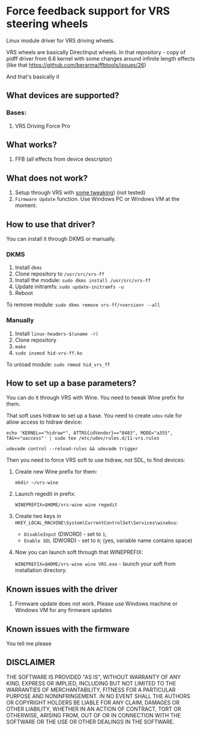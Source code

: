 # Force feedback support for VRS steering wheels

Linux module driver for VRS driving wheels.

VRS wheels are basically DirectInput wheels.
In that repository - copy of pidff driver from 6.6 kernel with some changes around infinite length effects (like that https://github.com/berarma/ffbtools/issues/26)

And that's basically it

## What devices are supported?
### Bases:
1. VRS Driving Force Pro

## What works?
1. FFB (all effects from device descriptor)

## What does not work?
1. Setup through VRS with [some tweaking](#how-to-set-up-a-base-parameters)) (not tested)
2. `Firmware Update` function. Use Windows PC or Windows VM at the moment.

## How to use that driver?
You can install it through DKMS or manually.
### DKMS
1. Install `dkms`
2. Clone repository to `/usr/src/vrs-ff`
3. Install the module: 
`sudo dkms install /usr/src/vrs-ff`
4. Update initramfs:
`sudo update-initramfs -u`
5. Reboot

To remove module:
`sudo dkms remove vrs-ff/<version> --all`
### Manually 

1. Install `linux-headers-$(uname -r)`
2. Clone repository
3. `make`
4. `sudo insmod hid-vrs-ff.ko`

To unload module:
`sudo rmmod hid_vrs_ff`

## How to set up a base parameters?

You can do it through VRS with Wine. You need to tweak Wine prefix for them.

That soft uses hidraw to set up a base. You need to create `udev` rule for allow access to hidraw device:
```
echo 'KERNEL=="hidraw*", ATTRS{idVendor}=="0483", MODE="a355", TAG+="uaccess"' | sudo tee /etc/udev/rules.d/11-vrs.rules

udevadm control --reload-rules && udevadm trigger
```

Then you need to force VRS soft to use hidraw, not SDL, to find devices:
1. Create new Wine prefix for them:

      `mkdir ~/vrs-wine`
2. Launch regedit in prefix:

      `WINEPREFIX=$HOME/vrs-wine wine regedit`
3. Create two keys in
  `HKEY_LOCAL_MACHINE\System\CurrentControlSet\Services\winebus`:

    * `DisableInput` (DWORD) - set to `1`;
    * `Enable SDL` (DWORD) - set to `0`; (yes, variable name contains  space)
4. Now you can launch soft through that WINEPREFIX:

    `WINEPREFIX=$HOME/vrs-wine wine VRS.exe` - launch your soft from installation directory.

## Known issues with the driver
1. Firmware update does not work. Please use Windows machine or Windows VM for any firmware updates

## Known issues with the firmware 
You tell me please

## DISCLAIMER
THE SOFTWARE IS PROVIDED "AS IS", WITHOUT WARRANTY OF ANY KIND, EXPRESS OR IMPLIED, INCLUDING BUT NOT LIMITED TO THE WARRANTIES OF MERCHANTABILITY, FITNESS FOR A PARTICULAR PURPOSE AND NONINFRINGEMENT. IN NO EVENT SHALL THE AUTHORS OR COPYRIGHT HOLDERS BE LIABLE FOR ANY CLAIM, DAMAGES OR OTHER LIABILITY, WHETHER IN AN ACTION OF CONTRACT, TORT OR OTHERWISE, ARISING FROM, OUT OF OR IN CONNECTION WITH THE SOFTWARE OR THE USE OR OTHER DEALINGS IN THE SOFTWARE.